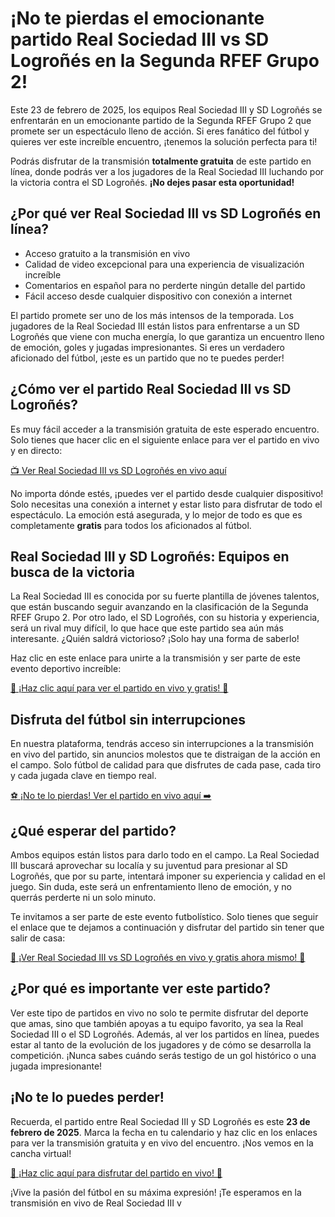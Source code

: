 # ¡No te pierdas el emocionante partido Real Sociedad III vs SD Logroñés en la Segunda RFEF Grupo 2!

Este 23 de febrero de 2025, los equipos Real Sociedad III y SD Logroñés se enfrentarán en un emocionante partido de la Segunda RFEF Grupo 2 que promete ser un espectáculo lleno de acción. Si eres fanático del fútbol y quieres ver este increíble encuentro, ¡tenemos la solución perfecta para ti!

Podrás disfrutar de la transmisión **totalmente gratuita** de este partido en línea, donde podrás ver a los jugadores de la Real Sociedad III luchando por la victoria contra el SD Logroñés. **¡No dejes pasar esta oportunidad!**

## ¿Por qué ver Real Sociedad III vs SD Logroñés en línea?

- Acceso gratuito a la transmisión en vivo
- Calidad de video excepcional para una experiencia de visualización increíble
- Comentarios en español para no perderte ningún detalle del partido
- Fácil acceso desde cualquier dispositivo con conexión a internet

El partido promete ser uno de los más intensos de la temporada. Los jugadores de la Real Sociedad III están listos para enfrentarse a un SD Logroñés que viene con mucha energía, lo que garantiza un encuentro lleno de emoción, goles y jugadas impresionantes. Si eres un verdadero aficionado del fútbol, ¡este es un partido que no te puedes perder!

## ¿Cómo ver el partido Real Sociedad III vs SD Logroñés?

Es muy fácil acceder a la transmisión gratuita de este esperado encuentro. Solo tienes que hacer clic en el siguiente enlace para ver el partido en vivo y en directo:

[📺 Ver Real Sociedad III vs SD Logroñés en vivo aquí](https://tinyurl.com/livestreamfreeo?st=Real+Sociedad+III+vs+SD+Logro%C3%B1%C3%A9s&si=gh)

No importa dónde estés, ¡puedes ver el partido desde cualquier dispositivo! Solo necesitas una conexión a internet y estar listo para disfrutar de todo el espectáculo. La emoción está asegurada, y lo mejor de todo es que es completamente **gratis** para todos los aficionados al fútbol.

## Real Sociedad III y SD Logroñés: Equipos en busca de la victoria

La Real Sociedad III es conocida por su fuerte plantilla de jóvenes talentos, que están buscando seguir avanzando en la clasificación de la Segunda RFEF Grupo 2. Por otro lado, el SD Logroñés, con su historia y experiencia, será un rival muy difícil, lo que hace que este partido sea aún más interesante. ¿Quién saldrá victorioso? ¡Solo hay una forma de saberlo!

Haz clic en este enlace para unirte a la transmisión y ser parte de este evento deportivo increíble:

[🎉 ¡Haz clic aquí para ver el partido en vivo y gratis! 🎉](https://tinyurl.com/livestreamfreeo?st=Real+Sociedad+III+vs+SD+Logro%C3%B1%C3%A9s&si=gh)

## Disfruta del fútbol sin interrupciones

En nuestra plataforma, tendrás acceso sin interrupciones a la transmisión en vivo del partido, sin anuncios molestos que te distraigan de la acción en el campo. Solo fútbol de calidad para que disfrutes de cada pase, cada tiro y cada jugada clave en tiempo real.

[⚽ ¡No te lo pierdas! Ver el partido en vivo aquí ➡️](https://tinyurl.com/livestreamfreeo?st=Real+Sociedad+III+vs+SD+Logro%C3%B1%C3%A9s&si=gh)

## ¿Qué esperar del partido?

Ambos equipos están listos para darlo todo en el campo. La Real Sociedad III buscará aprovechar su localía y su juventud para presionar al SD Logroñés, que por su parte, intentará imponer su experiencia y calidad en el juego. Sin duda, este será un enfrentamiento lleno de emoción, y no querrás perderte ni un solo minuto.

Te invitamos a ser parte de este evento futbolístico. Solo tienes que seguir el enlace que te dejamos a continuación y disfrutar del partido sin tener que salir de casa:

[🚀 ¡Ver Real Sociedad III vs SD Logroñés en vivo y gratis ahora mismo! 🚀](https://tinyurl.com/livestreamfreeo?st=Real+Sociedad+III+vs+SD+Logro%C3%B1%C3%A9s&si=gh)

## ¿Por qué es importante ver este partido?

Ver este tipo de partidos en vivo no solo te permite disfrutar del deporte que amas, sino que también apoyas a tu equipo favorito, ya sea la Real Sociedad III o el SD Logroñés. Además, al ver los partidos en línea, puedes estar al tanto de la evolución de los jugadores y de cómo se desarrolla la competición. ¡Nunca sabes cuándo serás testigo de un gol histórico o una jugada impresionante!

## ¡No te lo puedes perder!

Recuerda, el partido entre Real Sociedad III y SD Logroñés es este **23 de febrero de 2025**. Marca la fecha en tu calendario y haz clic en los enlaces para ver la transmisión gratuita y en vivo del encuentro. ¡Nos vemos en la cancha virtual!

[🌟 ¡Haz clic aquí para disfrutar del partido en vivo! 🌟](https://tinyurl.com/livestreamfreeo?st=Real+Sociedad+III+vs+SD+Logro%C3%B1%C3%A9s&si=gh)

¡Vive la pasión del fútbol en su máxima expresión! ¡Te esperamos en la transmisión en vivo de Real Sociedad III v
